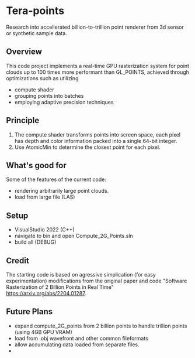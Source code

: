 # Tera-points
Research into accellerated billion-to-trillion point renderer from 3d sensor or synthetic sample data.

## Overview
This code project implements a real-time GPU rasterization system for point clouds up to 100 times more performant than GL_POINTS, achieved through optimizations such as utilizing 
* compute shader
* grouping points into batches
* employing adaptive precision techniques

## Principle
1. The compute shader transforms points into screen space, each pixel has depth and color information packed into a single 64-bit integer.
2. Use AtomicMin to determine the closest point for each pixel.

## What's good for
Some of the features of the current code:
* rendering arbitrarily large point clouds.
* load from large file (LAS)

## Setup
* VisualStudio 2022 (C++)
* navigate to bin and open Compute_2G_Points.sln
* build all (DEBUG)

## Credit
The starting code is based on agressive simplication (for easy experimentation) modifications from the original paper and code "Software Rasterization of 2 Billion Points in Real Time" https://arxiv.org/abs/2204.01287. 
 
## Future Plans
* expand compute_2G_points from 2 billion points to handle trillion points (using 4GB GPU VRAM)
* load from .obj wavefront and other common fileformats
* allow accumulating data loaded from separate files.
*







